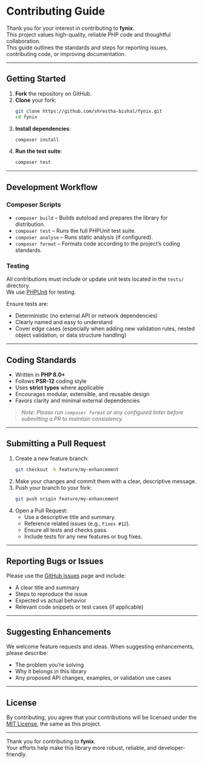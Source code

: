 # Contributing Guide

Thank you for your interest in contributing to **fynix**.  
This project values high-quality, reliable PHP code and thoughtful collaboration.  
This guide outlines the standards and steps for reporting issues, contributing code, or improving documentation.

---

## Getting Started

1. **Fork** the repository on GitHub.  
2. **Clone** your fork:
   ```bash
   git clone https://github.com/shrestha-bishal/fynix.git
   cd fynix
   ```
3. **Install dependencies**:
   ```bash
   composer install
   ```
4. **Run the test suite**:
   ```bash
   composer test
   ```

---

## Development Workflow

### Composer Scripts

- `composer build` – Builds autoload and prepares the library for distribution.  
- `composer test` – Runs the full PHPUnit test suite.  
- `composer analyse` – Runs static analysis (if configured).  
- `composer format` – Formats code according to the project’s coding standards.

### Testing

All contributions must include or update unit tests located in the `tests/` directory.  
We use [PHPUnit](https://phpunit.de/) for testing.

Ensure tests are:

- Deterministic (no external API or network dependencies)  
- Clearly named and easy to understand  
- Cover edge cases (especially when adding new validation rules, nested object validation, or data structure handling)

---

## Coding Standards

- Written in **PHP 8.0+**  
- Follows **PSR-12** coding style  
- Uses **strict types** where applicable  
- Encourages modular, extensible, and reusable design  
- Favors clarity and minimal external dependencies  

> *Note: Please run `composer format` or any configured linter before submitting a PR to maintain consistency.*

---

## Submitting a Pull Request

1. Create a new feature branch:
   ```bash
   git checkout -b feature/my-enhancement
   ```
2. Make your changes and commit them with a clear, descriptive message.  
3. Push your branch to your fork:
   ```bash
   git push origin feature/my-enhancement
   ```
4. Open a Pull Request:
   - Use a descriptive title and summary.  
   - Reference related issues (e.g., `Fixes #12`).  
   - Ensure all tests and checks pass.  
   - Include tests for any new features or bug fixes.

---

## Reporting Bugs or Issues

Please use the [GitHub Issues](https://github.com/shrestha-bishal/fynix/issues) page and include:

- A clear title and summary  
- Steps to reproduce the issue  
- Expected vs actual behavior  
- Relevant code snippets or test cases (if applicable)

---

## Suggesting Enhancements

We welcome feature requests and ideas. When suggesting enhancements, please describe:

- The problem you’re solving  
- Why it belongs in this library  
- Any proposed API changes, examples, or validation use cases  

---

## License

By contributing, you agree that your contributions will be licensed under the [MIT License](LICENSE), the same as this project.

---

Thank you for contributing to **fynix**.  
Your efforts help make this library more robust, reliable, and developer-friendly.
